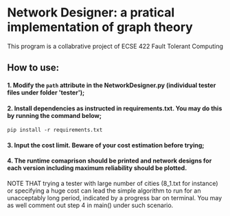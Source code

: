 # Network Designer: a pratical implementation of graph theory
This program is a collabrative project of ECSE 422 Fault Tolerant Computing

## How to use:
#### 1. Modify the `path` attribute in the NetworkDesigner.py (individual tester files under folder 'tester');
#### 2. Install dependencies as instructed in requirements.txt. You may do this by running the command below;
```
pip install -r requirements.txt
```
#### 3. Input the cost limit. Beware of your cost estimation before trying;
#### 4. The runtime comaprison should be printed and network designs for each version including maximum reliability should be plotted.

NOTE THAT trying a tester with large number of cities (8_1.txt for instance) or specifying a huge cost can lead the simple algorithm to run 
for an unacceptably long period, indicated by a progress bar on terminal. You may as well comment out step 4 in main() under such scenario.
